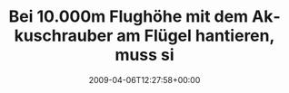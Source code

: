 ---
retweeted: false
source: <a href="http://twitter.com" rel="nofollow">Twitter Web Client</a>
entities:
  hashtags:
  - text: exchange
    indices:
    - '103'
    - '112'
  symbols: []
  user_mentions: []
  urls: []
display_text_range:
- '0'
- '112'
favorite_count: '0'
id_str: '1462480048'
truncated: false
retweet_count: '0'
id: '1462480048'
created_at: Mon Apr 06 12:27:58 +0000 2009
favorited: false
full_text: 'Bei 10.000m Flughöhe mit dem Akkuschrauber am Flügel hantieren, muss sich
  vermutlich ähnlich anfühlen. #exchange'
lang: de
tags:
- exchange
- pesos/twitter
date: '2009-04-06T12:27:58+00:00'
src: https://twitter.com/bascht/status/1462480048
original_url: https://twitter.com/bascht/status/1462480048
type: twitter_tweet
text: 'Bei 10.000m Flughöhe mit dem Akkuschrauber am Flügel hantieren, muss sich vermutlich
  ähnlich anfühlen. #exchange'
title: Bei 10.000m Flughöhe mit dem Akkuschrauber am Flügel hantieren, muss si

---